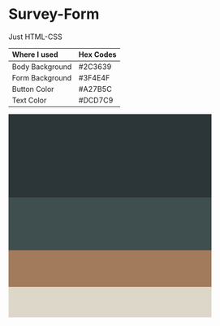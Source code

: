 # Survey-Form
Just HTML-CSS


| Where I used    | Hex Codes |
| :---------------| :---------|
| Body Background | #2C3639   |
| Form Background | #3F4E4F   |
| Button Color    | #A27B5C   |
| Text Color      | #DCD7C9   |


![color-palette](colorpalette.png)

